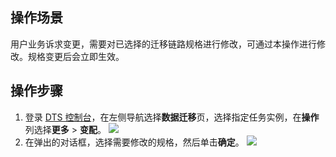 
## 操作场景
用户业务诉求变更，需要对已选择的迁移链路规格进行修改，可通过本操作进行修改。规格变更后会立即生效。

## 操作步骤
1. 登录 [DTS 控制台](https://console.cloud.tencent.com/dts/migration)，在左侧导航选择**数据迁移**页，选择指定任务实例，在**操作**列选择**更多** > **变配**。
![](https://qcloudimg.tencent-cloud.cn/raw/803e07f7d26624d7e963434f10289059.png)
2. 在弹出的对话框，选择需要修改的规格，然后单击**确定**。
![](https://qcloudimg.tencent-cloud.cn/raw/60a7410770566b552f7c46f03fee9315.png)
